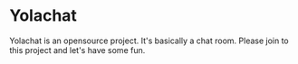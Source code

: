 # Yolachat
Yolachat is an opensource project. It's basically a chat room. Please join to this project and let's have some fun.

